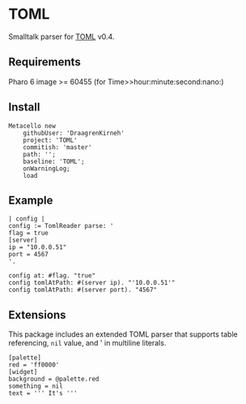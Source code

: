 # TOML
Smalltalk parser for [TOML][toml] v0.4.

## Requirements
Pharo 6 image >= 60455 (for Time>>hour:minute:second:nano:)

## Install
```smalltalk
Metacello new
    githubUser: 'DraagrenKirneh'
    project: 'TOML'
    commitish: 'master'
    path: '';
    baseline: 'TOML';
    onWarningLog;
    load
```

## Example

```smalltalk
| config |
config := TomlReader parse: '
flag = true
[server]
ip = "10.0.0.51"
port = 4567
'.

config at: #flag. "true"
config tomlAtPath: #(server ip). "'10.0.0.51'"
config tomlAtPath: #(server port). "4567"
```

## Extensions
This package includes an extended TOML parser that supports table referencing, `nil` value, and ' in multiline literals.

```
[palette]
red = 'ff0000'
[widget]
background = @palette.red
something = nil
text = ''' It's '''


```

[toml]: https://github.com/toml-lang/toml
